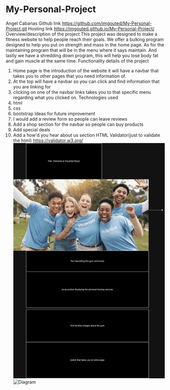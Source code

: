 # My-Personal-Project
Angel Cabanas
Github link
https://github.com/imgouted/My-Personal-Project.git
Hosting link
https://imgouted.github.io/My-Personal-Project/
Overview/description of the project
This project was designed to make a fitness website to help people reach their goals.
We offer a bulking program designed to help you put on strength and mass in the home page.
As for the maintaining program that will be in the menu where it says maintain.
And lastly we have a shredding down program, this will help you lose body fat and gain muscle at the same time.
Functionality details of the project
1. Home page is the introduction of the website it will have a navbar that takes you to other pages that you need information of.
2. At the top will have a navbar so you can click and find information that you are linking for 
3. clicking on one of the navbar links takes you to that specific menu regarding what you clicked on.
Technologies used
1. html
2. css
3. bootstrap
Ideas for future improvement
1. I would add a review form so people can leave reviews
2. Add a shop section for the navbar so people can buy products
3. Add special deals
4. Add a how'd you hear about us section
HTML Validator(just to validate the html)
https://validator.w3.org/
![Diagram](/about.drawio.png)
![Diagram]()